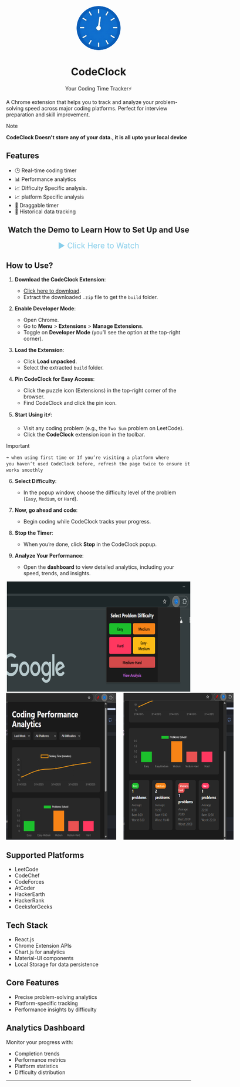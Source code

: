 <div align="center">
  <img src="images/logo.png" alt="CodeClock Logo" width="120" height="120" style="border-radius: 50%;">
  <p><h1>CodeClock</h1>Your Coding Time Tracker⚡</p>
</div>

A Chrome extension that helps you to track and analyze your problem-solving speed across major coding platforms. Perfect for interview preparation and skill improvement.

> [!NOTE] 
> <strong>CodeClock Doesn't store any of your data., it is all upto your local device</strong>

## Features

- 🕒 Real-time coding timer
- 📊 Performance analytics
- 📈 Difficulty Specific analysis.
- 📈 platform Specific analysis
- 🔄 Draggable timer
- 💾 Historical data tracking

<div align="center">
  <h2>Watch the Demo to Learn How to Set Up and Use</h2>
  <a href="https://drive.google.com/file/d/1eQrvOofXDuU7GhaNggAqunw9NyJaOkOR/view?usp=sharing" target="_blank" style="text-decoration: none; color: inherit;">
    <span style="font-size: 1.5em; color: skyblue;">▶️ Click Here to Watch</span>
  </a>
</div>



## How to Use?

1. **Download the CodeClock Extension**:  
   - [Click here to download](https://github.com/saidinesh49/CodeClock/releases/download/v1.0.1/build.zip).  
   - Extract the downloaded `.zip` file to get the `build` folder.

2. **Enable Developer Mode**:  
   - Open Chrome.  
   - Go to **Menu** > **Extensions** > **Manage Extensions**.  
   - Toggle on **Developer Mode** (you’ll see the option at the top-right corner).  

3. **Load the Extension**:  
   - Click **Load unpacked**.  
   - Select the extracted `build` folder.  

4. **Pin CodeClock for Easy Access**:  
   - Click the puzzle icon (Extensions) in the top-right corner of the browser.  
   - Find CodeClock and click the pin icon.  

5. **Start Using it⚡**:  
   - Visit any coding problem (e.g., the `Two Sum` problem on LeetCode).  
   - Click the **CodeClock** extension icon in the toolbar.  
> [!IMPORTANT]
> <code>➜ when using first time or If you’re visiting a platform where you haven’t used CodeClock before, refresh the page twice to ensure it works smoothly</code>

6. **Select Difficulty**:  
   - In the popup window, choose the difficulty level of the problem (`Easy`, `Medium`, or `Hard`).  

7. **Now, go ahead and code**:  
   - Begin coding while CodeClock tracks your progress.  

8. **Stop the Timer**:  
   - When you’re done, click **Stop** in the CodeClock popup.  

9. **Analyze Your Performance**:  
   - Open the **dashboard** to view detailed analytics, including your speed, trends, and insights.  


<div align="center">
<img src="Guide/img-1.png"  alt="CodeClock-Image-1" width="500" height="300">
<div style="display: flex; gap: 20px;">
    <img src="Guide/img-2.png" alt="CodeClock-Image-1" width="300" height="400">
    <img src="Guide/img-3.png" alt="CodeClock-Image-1" width="300" height="400">
</div>
</div>

## Supported Platforms

- LeetCode
- CodeChef
- CodeForces
- AtCoder
- HackerEarth
- HackerRank
- GeeksforGeeks

## Tech Stack

- React.js
- Chrome Extension APIs
- Chart.js for analytics
- Material-UI components
- Local Storage for data persistence

## Core Features

- Precise problem-solving analytics
- Platform-specific tracking
- Performance insights by difficulty

## Analytics Dashboard

Monitor your progress with:

- Completion trends
- Performance metrics
- Platform statistics
- Difficulty distribution

---
